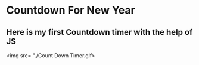 # Countdown For New Year    
## Here is my first Countdown timer with the help of JS

<img src= "./Count Down Timer.gif>